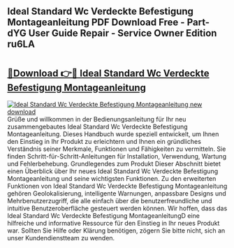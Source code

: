 ## Ideal Standard Wc Verdeckte Befestigung Montageanleitung PDF Download Free - Part-dYG User Guide Repair - Service Owner Edition ru6LA

# <h2><a href="http://df8nha.blite.top/?on=Ideal+Standard+Wc+Verdeckte+Befestigung+Montageanleitung">🔗Download 👉🔴 Ideal Standard Wc Verdeckte Befestigung Montageanleitung</a></h2>

[![Ideal Standard Wc Verdeckte Befestigung Montageanleitung new download](https://i.imgur.com/lujVjoI.png)](http://df8nha.blite.top/?on=Ideal+Standard+Wc+Verdeckte+Befestigung+Montageanleitung)
Grüße und willkommen in der Bedienungsanleitung für Ihr neu zusammengebautes Ideal Standard Wc Verdeckte Befestigung Montageanleitung. Dieses Handbuch wurde speziell entwickelt, um Ihnen den Einstieg in Ihr Produkt zu erleichtern und Ihnen ein gründliches Verständnis seiner Merkmale, Funktionen und Fähigkeiten zu vermitteln. Sie finden Schritt-für-Schritt-Anleitungen für Installation, Verwendung, Wartung und Fehlerbehebung. Grundlegendes zum Produkt Dieser Abschnitt bietet einen Überblick über Ihr neues Ideal Standard Wc Verdeckte Befestigung Montageanleitung und seine wichtigsten Funktionen. Zu den erweiterten Funktionen von Ideal Standard Wc Verdeckte Befestigung Montageanleitung gehören Geolokalisierung, intelligente Warnungen, anpassbare Designs und Mehrbenutzerzugriff, die alle einfach über die benutzerfreundliche und intuitive Benutzeroberfläche gesteuert werden können. Wir hoffen, dass das Ideal Standard Wc Verdeckte Befestigung MontageanleitungD eine hilfreiche und informative Ressource für den Einstieg in Ihr neues Produkt war. Sollten Sie Hilfe oder Klärung benötigen, zögern Sie bitte nicht, sich an unser Kundendienstteam zu wenden.
